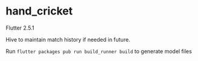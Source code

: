 # hand_cricket

Flutter 2.5.1

Hive to maintain match history if needed in future.


Run `flutter packages pub run build_runner build` to generate model files